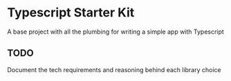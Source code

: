 # Typescript Starter Kit

A base project with all the plumbing for writing a simple app with Typescript

## TODO

Document the tech requirements and reasoning behind each library choice
